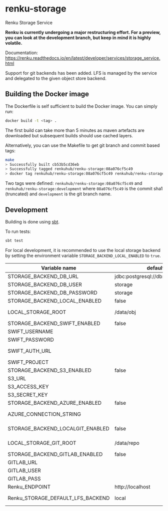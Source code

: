 # renku-storage
Renku Storage Service

**Renku is currently undergoing a major restructuring effort. For a preview, you can look
at the development branch, but keep in mind it is highly volatile.**

Documentation: https://renku.readthedocs.io/en/latest/developer/services/storage_service.html

Support for git backends has been added. LFS is managed by the service and delegated to the given object store backend.

## Building the Docker image
The Dockerfile is self sufficient to build the Docker image. You can simply run:
```bash
docker build -t <tag> .
```
The first build can take more than 5 minutes as maven artefacts are downloaded but subsequent builds should use cached layers.

Alternatively, you can use the Makefile to get git branch and commit based tags:
```bash
make
> Successfully built cb53b5cd36eb
> Successfully tagged renkuhub/renku-storage:08a076cf5c49
> docker tag renkuhub/renku-storage:08a076cf5c49 renkuhub/renku-storage:development
```
Two tags were defined: `renkuhub/renku-storage:08a076cf5c49` and `renkuhub/renku-storage:development` where `08a076cf5c49` is the commit sha1 (truncated) and `development` is the git branch name.

## Development
Building is done using [sbt](http://www.scala-sbt.org/).

To run tests:
```bash
sbt test
```

For local development, it is recommended to use the local storage backend
by setting the environment variable `STORAGE_BACKEND_LOCAL_ENABLED` to `true`.

| Variable name  |  default  |  description  |
|---|---|---|
| STORAGE_BACKEND_DB_URL  |  jdbc:postgresql://db:5432/storage  |  the url for the postgres database  |
| STORAGE_BACKEND_DB_USER  |  storage  |  the user for the postgres database  |
| STORAGE_BACKEND_DB_PASSWORD  |  storage  |  the password for the postgres database  |
| STORAGE_BACKEND_LOCAL_ENABLED  |  false  |  set to `true` to enable the local storage backend |
| LOCAL_STORAGE_ROOT | /data/obj  | the root folder in which buckets will be created as subfolders |
| STORAGE_BACKEND_SWIFT_ENABLED | false | set to `true` to enable the swift storage backend |
| SWIFT_USERNAME |  | the swift username |
| SWIFT_PASSWORD |  | the swift password |
| SWIFT_AUTH_URL |  | the keystone url, e.g. https://keystone.example.com:5000/v2.0/tokens |
| SWIFT_PROJECT |  | the id of the project to use |
| STORAGE_BACKEND_S3_ENABLED | false | set to `true` to enable the s3 storage backend |
| S3_URL |  | the S3 endpoint url |
| S3_ACCESS_KEY |  | the S3 access key  |
| S3_SECRET_KEY |  | the S3 secret key |
| STORAGE_BACKEND_AZURE_ENABLED | false | set to `true` to enable the azure storage backend |
| AZURE_CONNECTION_STRING |  | the complete connection string for the Azure Blob Storage |
| STORAGE_BACKEND_LOCALGIT_ENABLED | false | set to `true` to enable the local git storage backend |
| LOCAL_STORAGE_GIT_ROOT | /data/repo | the root folder in which repositories will be created as subfolders |
| STORAGE_BACKEND_GITLAB_ENABLED | false | set to `true` to enable the gitlab storage backend |
| GITLAB_URL |  | the root url of gitlab |
| GITLAB_USER |  | the gitlab user |
| GITLAB_PASS |  | the gitlab user's private token |
| Renku_ENDPOINT | http://localhost | the url to reach renku from the users perspective |
| Renku_STORAGE_DEFAULT_LFS_BACKEND | local | the default backend to create buckets if none is specified for a git repository |
